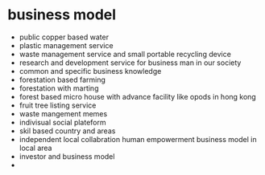 # business model
- public copper based water
- plastic management service
- waste management service and small portable recycling device
- research and development service for business man in our society
- common and specific business knowledge
- forestation based farming
- forestation with marting
- forest based micro house with advance facility like opods in hong kong
- fruit tree listing service
- waste mangement memes
- indivisual social plateform
- skil based country and areas
- independent local collabration human empowerment business model in local area
- investor and business model
- 
